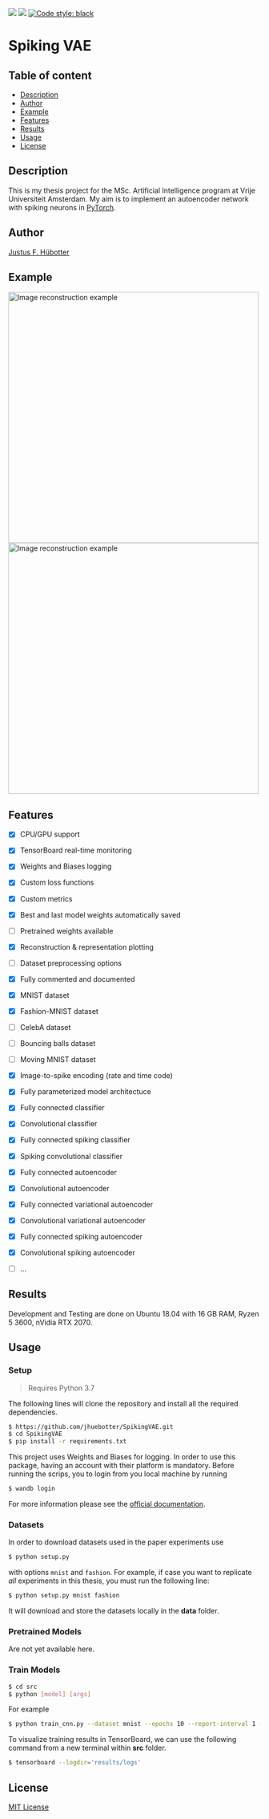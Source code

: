 <p>
<img src="https://img.shields.io/badge/licence-MIT-green">
<img src="https://img.shields.io/badge/dependencies-up%20to%20date-brightgreen">
<a href="https://github.com/psf/black"><img alt="Code style: black" src="https://img.shields.io/badge/code%20style-black-000000.svg"></a>
</p>

# Spiking VAE

## Table of content
- [Description](#description)
- [Author](#author)
- [Example](#example)
- [Features](#features)
- [Results](#results)
- [Usage](#usage)
- [License](#license)

## Description 

This is my thesis project for the MSc. Artificial Intelligence program at Vrije Universiteit Amsterdam. My aim is to implement an autoencoder network with spiking neurons in [PyTorch](https://github.com/pytorch/pytorch). 

## Author

[Justus F. Hübotter](https://www.huebotter.net)

## Example


<img src="https://github.com/jhuebotter/SpikingVAE/demo1.gif" alt="Image reconstruction example" title="Image reconstruction example" width="500"/>
<img src="https://github.com/jhuebotter/SpikingVAE/demo2.gif" alt="Image reconstruction example" title="Image reconstruction example" width="500"/>

## Features

* [x] CPU/GPU support

* [x] TensorBoard real-time monitoring
* [x] Weights and Biases logging
* [x] Custom loss functions
* [x] Custom metrics 
* [x] Best and last model weights automatically saved
* [ ] Pretrained weights available
* [x] Reconstruction & representation plotting
* [ ] Dataset preprocessing options
* [x] Fully commented and documented

* [x] MNIST dataset
* [x] Fashion-MNIST dataset
* [ ] CelebA dataset
* [ ] Bouncing balls dataset
* [ ] Moving MNIST dataset
* [x] Image-to-spike encoding (rate and time code)

* [x] Fully parameterized model architectuce
* [x] Fully connected classifier
* [x] Convolutional classifier 
* [x] Fully connected spiking classifier
* [x] Spiking convolutional classifier 
* [x] Fully connected autoencoder
* [x] Convolutional autoencoder
* [x] Fully connected variational autoencoder
* [x] Convolutional variational autoencoder
* [x] Fully connected spiking autoencoder
* [x] Convolutional spiking autoencoder

* [ ] ...


## Results

Development and Testing are done on Ubuntu 18.04 with 16 GB RAM, Ryzen 5 3600, nVidia RTX 2070.

## Usage

### Setup

>Requires Python 3.7

The following lines will clone the repository and install all the required dependencies.

```bash
$ https://github.com/jhuebotter/SpikingVAE.git
$ cd SpikingVAE
$ pip install -r requirements.txt
```

This project uses Weights and Biases for logging. In order to use this package, having an account with their platform is mandatory. Before running the scrips, you to login from you local machine by running

```bash
$ wandb login
```

For more information please see the [official documentation](https://docs.wandb.com/quickstart).


### Datasets

In order to download datasets used in the paper experiments use
```bash
$ python setup.py
```

with options `mnist` and `fashion`. For example, if case you want to replicate *all* experiments in this thesis, you must run the following line:

```bash
$ python setup.py mnist fashion
```

It will download and store the datasets locally in the **data** folder. 

### Pretrained Models

Are not yet available here.

### Train Models 

```bash
$ cd src
$ python [model] [args] 
```

For example

```bash
$ python train_cnn.py --dataset mnist --epochs 10 --report-interval 1 --lr 0.001 
```

To visualize training results in TensorBoard, we can use the following command from a new terminal within **src** folder. 

```bash
$ tensorboard --logdir='results/logs'
```

## License

[MIT License](https://github.com/jhuebotter/SpikingVAE/blob/master/LICENSE)

